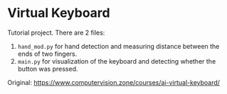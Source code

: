 # Virtual Keyboard

Tutorial project. There are 2 files: 
1. `hand_mod.py` for hand detection and measuring distance between the ends of two fingers.
2. `main.py` for visualization of the keyboard and detecting whether the button was pressed.

Original: https://www.computervision.zone/courses/ai-virtual-keyboard/
